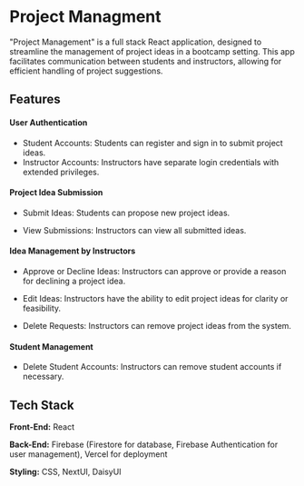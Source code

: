 
# Project Managment

"Project Management" is a full stack React application, designed to streamline the management of project ideas in a bootcamp setting. This app facilitates communication between students and instructors, allowing for efficient handling of project suggestions.


## Features
#### User Authentication

- Student Accounts: Students can register and sign in to submit project ideas.
- Instructor Accounts: Instructors have separate login credentials with extended privileges.

#### Project Idea Submission

- Submit Ideas: Students can propose new project ideas.

- View Submissions: Instructors can view all submitted ideas.


#### Idea Management by Instructors

- Approve or Decline Ideas: Instructors can approve or provide a reason for declining a project idea.

- Edit Ideas: Instructors have the ability to edit project ideas for clarity or feasibility.

- Delete Requests: Instructors can remove project ideas from the system.


#### Student Management

- Delete Student Accounts: Instructors can remove student accounts if necessary.




## Tech Stack

**Front-End:** React

**Back-End:** Firebase (Firestore for database, Firebase Authentication for user management), Vercel for deployment

**Styling:** CSS, NextUI, DaisyUI 
